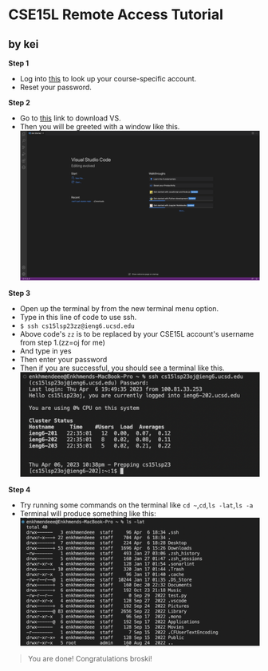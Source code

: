 # CSE15L Remote Access Tutorial
## by kei
**Step 1**
* Log into [this](https://sdacs.ucsd.edu/~icc/index.php) to look up your course-specific account.
* Reset your password.

**Step 2**
* Go to [this](https://code.visualstudio.com/) link to download VS.
* Then you will be greeted with a window like this.
![Image](VS.png)








**Step 3**
* Open up the terminal by from the new terminal menu option.
* Type in this line of code to use ssh.
* `$ ssh cs15lsp23zz@ieng6.ucsd.edu`
* Above code's `zz` is to be replaced by your CSE15L account's username from step 1.(zz=oj for me)
* And type in yes
* Then enter your password
* Then if you are successful, you should see a terminal like this.
![Image](VS2.png)

**Step 4**
* Try running some commands on the terminal like `cd ~`,`cd`,`ls -lat`,`ls -a`
* Terminal will produce something like this:
![Image](VS3.png)

> You are done! Congratulations broski!

